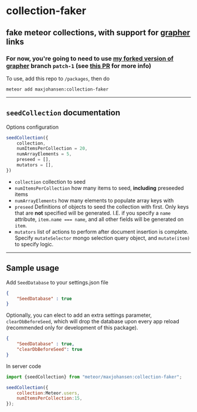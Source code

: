 # collection-faker

## fake meteor collections, with support for [grapher](https://github.com/cult-of-coders/grapher) links

### For now, you're going to need to use [my forked version of grapher](https://github.com/macsj200/grapher) branch `patch-1` (see [this PR](https://github.com/cult-of-coders/grapher/pull/97) for more info)

To use, add this repo to `/packages`, then do
```
meteor add maxjohansen:collection-faker
```

-------
`seedCollection` documentation
-------
Options configuration

```JavaScript
seedCollection({
    collection,
    numItemsPerCollection = 20,
    numArrayElements = 5,
    preseed = [],
    mutators = [],
})
```
* `collection` collection to seed
* `numItemsPerCollection` how many items to seed, **including** preseeded items
* `numArrayElements` how many elements to populate array keys with
* `preseed` Definitions of objects to seed the collection with first. Only keys that are **not** specified will be generated. I.E. if you specify a `name` attribute, `item.name === name`, and all other fields will be generated on `item`.
* `mutators` list of actions to perform after document insertion is complete. Specify `mutateSelector` mongo selection query object, and `mutate(item)` to specify logic.
---------------
Sample usage
---------------
Add `SeedDatabase` to your settings.json file 
```JSON
{ 
    "SeedDatabase" : true 
}
```

Optionally, you can elect to add an extra settings parameter, `clearDbBeforeSeed`, which will drop the database upon every app reload (recommended only for development of this package).

```JSON
{ 
    "SeedDatabase" : true,
    "clearDbBeforeSeed": true 
}
```


In server code
```JavaScript
import {seedCollection} from "meteor/maxjohansen:collection-faker";

seedCollection({
    collection:Meteor.users,
    numItemsPerCollection:15,
});
```

